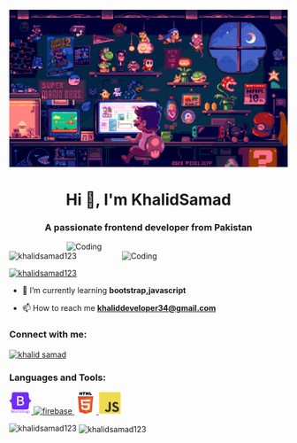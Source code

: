 ![logo](https://github.com/khalidsamad123/khalidsamad123/blob/main/animation.gif)
<h1 align="center">Hi 👋, I'm KhalidSamad</h1>
<h3 align="center">A passionate frontend developer from Pakistan</h3>
<span></span><img align="right" alt="Coding" width="400" src="https://images.squarespace-cdn.com/content/v1/5769fc401b631bab1addb2ab/1541580611624-TE64QGKRJG8SWAIUS7NS/ke17ZwdGBToddI8pDm48kPoswlzjSVMM-SxOp7CV59BZw-zPPgdn4jUwVcJE1ZvWQUxwkmyExglNqGp0IvTJZamWLI2zvYWH8K3-s_4yszcp2ryTI0HqTOaaUohrI8PI6FXy8c9PWtBlqAVlUS5izpdcIXDZqDYvprRqZ29Pw0o/coding-freak.gif">

<img align="right" alt="Coding" width="300" top="30px" src="https://cdn.dribbble.com/users/1162077/screenshots/3848914/programmer.gif"><span/>

<p align="left"> <img src="https://komarev.com/ghpvc/?username=khalidsamad123&label=Profile%20views&color=0e75b6&style=flat" alt="khalidsamad123" /> </p>

<p align="left"> <a href="https://github.com/ryo-ma/github-profile-trophy"><img src="https://github-profile-trophy.vercel.app/?username=khalidsamad123" alt="khalidsamad123" /></a> </p>

- 🌱 I’m currently learning **bootstrap,javascript**

- 📫 How to reach me **khaliddeveloper34@gmail.com**

<h3 align="left">Connect with me:</h3>
<p align="left">
<a href="https://linkedin.com/in/khalid Samad" target="blank"><img align="center" src="https://raw.githubusercontent.com/rahuldkjain/github-profile-readme-generator/master/src/images/icons/Social/linked-in-alt.svg" alt="khalid samad" height="30" width="40" /></a>
</p>

<h3 align="left">Languages and Tools:</h3>
<p align="left"> <a href="https://getbootstrap.com" target="_blank" rel="noreferrer"> <img src="https://raw.githubusercontent.com/devicons/devicon/master/icons/bootstrap/bootstrap-plain-wordmark.svg" alt="bootstrap" width="40" height="40"/> </a> <a href="https://firebase.google.com/" target="_blank" rel="noreferrer"> <img src="https://www.vectorlogo.zone/logos/firebase/firebase-icon.svg" alt="firebase" width="40" height="40"/> </a> <a href="https://www.w3.org/html/" target="_blank" rel="noreferrer"> <img src="https://raw.githubusercontent.com/devicons/devicon/master/icons/html5/html5-original-wordmark.svg" alt="html5" width="40" height="40"/> </a> <a href="https://developer.mozilla.org/en-US/docs/Web/JavaScript" target="_blank" rel="noreferrer"> <img src="https://raw.githubusercontent.com/devicons/devicon/master/icons/javascript/javascript-original.svg" alt="javascript" width="40" height="40"/> </a> </p>

<p><img align="left" src="https://github-readme-stats.vercel.app/api/top-langs?username=khalidsamad123&show_icons=true&locale=en&layout=compact" alt="khalidsamad123" /></p>

<p>&nbsp;<img align="center" src="https://github-readme-stats.vercel.app/api?username=khalidsamad123&show_icons=true&locale=en" alt="khalidsamad123" /></p>
